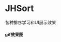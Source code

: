 # JHSort
各种排序学习和UI展示效果

#### gif效果图

[](https://github.com/Shenjinghao/JHSort/blob/master/gif/%E5%86%92%E6%B3%A1%E6%8E%92%E5%BA%8F.gif)
